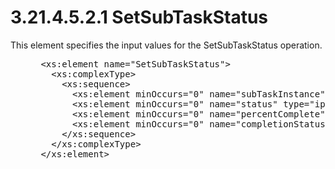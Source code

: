 <html dir="LTR" xmlns:mshelp="http://msdn.microsoft.com/mshelp" xmlns:ddue="http://ddue.schemas.microsoft.com/authoring/2003/5" xmlns:xlink="http://www.w3.org/1999/xlink" xmlns:tool="http://www.microsoft.com/tooltip">
 <body>
 <div id="header">
 <h1 class="heading">3.21.4.5.2.1 SetSubTaskStatus</h1>
 </div>
 <div id="mainSection">
 <div id="mainBody">
 <div id="allHistory" class="saveHistory"></div>
 <div id="sectionSection0" class="section" name="collapseableSection">
 

<p>This element specifies the input values for the
SetSubTaskStatus operation.</p>

<dl>
<dd>
<div><pre> &lt;xs:element name=&quot;SetSubTaskStatus&quot;&gt;
   &lt;xs:complexType&gt;
     &lt;xs:sequence&gt;
       &lt;xs:element minOccurs=&quot;0&quot; name=&quot;subTaskInstance&quot; nillable=&quot;true&quot; type=&quot;ipam:SubTaskInstance&quot; /&gt;
       &lt;xs:element minOccurs=&quot;0&quot; name=&quot;status&quot; type=&quot;ipam:SubTaskStatus&quot; /&gt;
       &lt;xs:element minOccurs=&quot;0&quot; name=&quot;percentComplete&quot; type=&quot;xsd:decimal&quot; /&gt;
       &lt;xs:element minOccurs=&quot;0&quot; name=&quot;completionStatus&quot; nillable=&quot;true&quot; type=&quot;ipam1:IpamException&quot; /&gt;
     &lt;/xs:sequence&gt;
   &lt;/xs:complexType&gt;
 &lt;/xs:element&gt;
</pre></div>
</dd></dl>


 </div>
 </div>
 </div>
 </body>
</html>